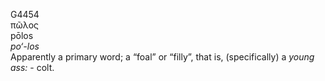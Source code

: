 G4454  
πῶλος  
pōlos  
*po‘-los*  
Apparently a primary word; a “foal” or “filly”, that is, (specifically)
a *young* *ass:* - colt.  
